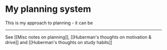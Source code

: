 # My planning system

This is my approach to planning - it can be 

---
See [[Misc notes on planning]], [[Huberman's thoughts on motivation & drive]] and [[Huberman's thoughts on study habits]]
